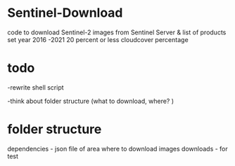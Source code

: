 # Sentinel-Download

code to download Sentinel-2 images from Sentinel Server 
& list of products
set year 2016 -2021
20 percent or less cloudcover percentage


# todo
-rewrite shell script 

-think about folder structure (what to download, where? )

# folder structure
dependencies - json file of area where to download images
downloads - for test
